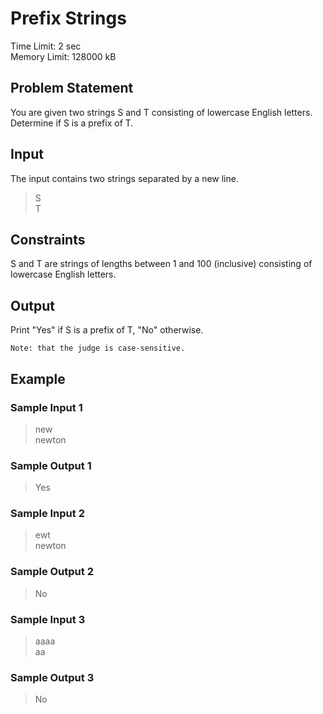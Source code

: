 # Prefix Strings
Time Limit: 2 sec<br>
Memory Limit: 128000 kB
## Problem Statement
You are given two strings S and T consisting of lowercase English letters. Determine if S is a prefix of T.
## Input
The input contains two strings separated by a new line.
> S<br>
> T

## Constraints
S and T are strings of lengths between 1 and 100 (inclusive) consisting of lowercase English letters.
## Output
Print "Yes" if S is a prefix of T, "No" otherwise.

`Note: that the judge is case-sensitive.`
## Example
### Sample Input 1
> new<br>
> newton
### Sample Output 1
> Yes

### Sample Input 2
> ewt<br>
> newton
### Sample Output 2
> No

### Sample Input 3
> aaaa<br>
> aa
### Sample Output 3
> No
